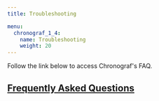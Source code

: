 ```yaml
---
title: Troubleshooting

menu:
  chronograf_1_4:
    name: Troubleshooting
    weight: 20
---
```


Follow the link below to access Chronograf's FAQ.

## [Frequently Asked Questions](/chronograf/v1.4/troubleshooting/frequently-asked-questions/)
